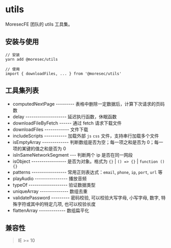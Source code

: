 # utils

MoresecFE 团队的 utils 工具集。


## 安装与使用

```shell
// 安装
yarn add @moresec/utils

// 使用
import { downloadFiles, ... } from '@moresec/utils'
```


## 工具集列表

+ computedNextPage --------- 表格中删除一定数据后，计算下次请求的页码数
+ delay -------------------- 延迟执行函数，休眠函数
+ downloadFileByFetch ------ 通过 fetch 请求下载文件
+ downloadFiles ------------ 文件下载
+ includeScripts ----------- 加载外部 `js` `css` 文件，支持串行加载多个文件
+ isEmptyArray ------------- 判断数组是否为空；每一项之和是否为 0；每一项的某键的值之和是否为 0
+ isInSameNetworkSegment --- 判断两个 ip 是否在同一网段
+ isObject ----------------- 是否为对象。格式为 `{}` | `() => {}` | `function () {}`
+ patterns ----------------- 常用正则表达式：`email`, `phone`, `ip`, `port`, `url` 等
+ playAudio ---------------- 播放音频
+ typeOf ------------------- 验证数据类型
+ uniqueArray -------------- 数组去重
+ validatePassword --------- 密码校验, 可以校验大写字母, 小写字母, 数字, 特殊字符或其中的特定几项, 也可以校验长度
+ flattenArray ------------- 数组扁平化


## 兼容性

> IE >= 10
